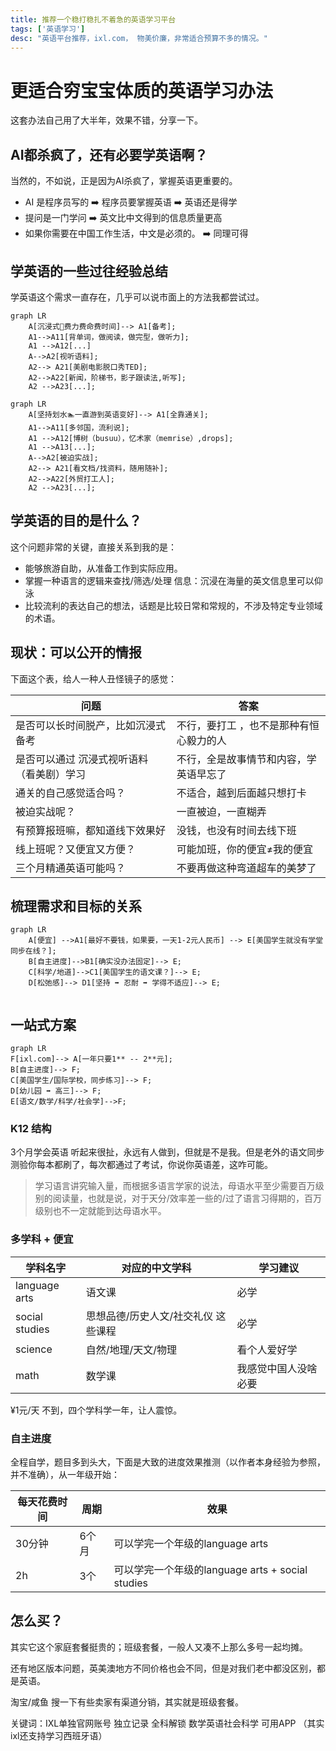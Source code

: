 ```yaml
---
title: 推荐一个稳打稳扎不着急的英语学习平台
tags: ['英语学习']
desc: "英语平台推荐，ixl.com， 物美价廉，非常适合预算不多的情况。"
---
```


# 更适合穷宝宝体质的英语学习办法

这套办法自己用了大半年，效果不错，分享一下。

## AI都杀疯了，还有必要学英语啊？

当然的，不如说，正是因为AI杀疯了，掌握英语更重要的。

- AI 是程序员写的 ➡️ 程序员要掌握英语 ➡️ 英语还是得学 
- 提问是一门学问 ➡️ 英文比中文得到的信息质量更高
- 如果你需要在中国工作生活，中文是必须的。 ➡️ 同理可得

## 学英语的一些过往经验总结

学英语这个需求一直存在，几乎可以说市面上的方法我都尝试过。

```mermaid
graph LR
	A[沉浸式🤿费力费命费时间]--> A1[备考];
	A1-->A11[背单词，做阅读，做完型，做听力];
	A1 -->A12[...]
	A-->A2[视听语料];
	A2--> A21[美剧电影脱口秀TED];
	A2-->A22[新闻，阶梯书，影子跟读法,听写];
	A2 -->A23[...];
```



```mermaid
graph LR
	A[坚持划水🏊一直游到英语变好]--> A1[全靠通关];
	A1-->A11[多邻国，流利说];
	A1 -->A12[博树（busuu），忆术家（memrise）,drops];
	A1 -->A13[...];
	A-->A2[被迫实战];
	A2--> A21[看文档/找资料，随用随补];
	A2-->A22[外贸打工人];
	A2 -->A23[...];
```



## 学英语的目的是什么？

这个问题非常的关键，直接关系到我的是：

- 能够旅游自助，从准备工作到实际应用。
- 掌握一种语言的逻辑来查找/筛选/处理 信息：沉浸在海量的英文信息里可以仰泳
- 比较流利的表达自己的想法，话题是比较日常和常规的，不涉及特定专业领域的术语。

## 现状：可以公开的情报

下面这个表，给人一种人丑怪镜子的感觉：

| 问题                                      | 答案                                    |
| ----------------------------------------- | --------------------------------------- |
| 是否可以长时间脱产，比如沉浸式备考        | 不行，要打工 ，也不是那种有恒心毅力的人 |
| 是否可以通过 沉浸式视听语料（看美剧）学习 | 不行，全是故事情节和内容，学英语早忘了  |
| 通关的自己感觉适合吗？                    | 不适合，越到后面越只想打卡              |
| 被迫实战呢？                              | 一直被迫，一直糊弄                      |
| 有预算报班嘛，都知道线下效果好            | 没钱，也没有时间去线下班                |
| 线上班呢？又便宜又方便？                  | 可能加班，你的便宜≠我的便宜             |
| 三个月精通英语可能吗？                    | 不要再做这种弯道超车的美梦了            |

## 梳理需求和目标的关系

```mermaid
graph LR
	A[便宜] -->A1[最好不要钱，如果要，一天1-2元人民币] --> E[美国学生就没有学堂同步在线？];
	B[自主进度]-->B1[确实没办法固定]--> E;
	C[科学/地道]-->C1[美国学生的语文课？]--> E;
	D[松弛感]--> D1[坚持 ➡️ 忍耐 ➡️ 学得不适应]--> E;
	
```

## 一站式方案

```mermaid
graph LR
F[ixl.com]--> A[一年只要1** -- 2**元];
B[自主进度]--> F;
C[美国学生/国际学校，同步练习]--> F;
D[幼儿园 ➡️ 高三]--> F;
E[语文/数学/科学/社会学]-->F;
```

### K12 结构 

3个月学会英语 听起来很扯，永远有人做到，但就是不是我。但是老外的语文同步测验你每本都刷了，每次都通过了考试，你说你英语差，这咋可能。

> 学习语言讲究输入量，而根据多语言学家的说法，母语水平至少需要百万级别的阅读量，也就是说，对于天分/效率差一些的/过了语言习得期的，百万级别也不一定就能到达母语水平。



### 多学科 + 便宜

| 学科名字       | 对应的中文学科                      | 学习建议             |
| -------------- | ----------------------------------- | -------------------- |
| language arts  | 语文课                              | 必学                 |
| social studies | 思想品德/历史人文/社交礼仪 这些课程 | 必学                 |
| science        | 自然/地理/天文/物理                 | 看个人爱好学         |
| math           | 数学课                              | 我感觉中国人没啥必要 |

¥1元/天 不到，四个学科学一年，让人震惊。

 ### 自主进度

全程自学，题目多到头大，下面是大致的进度效果推测（以作者本身经验为参照，并不准确），从一年级开始：

| 每天花费时间 | 周期  | 效果                                             |
| ------------ | ----- | ------------------------------------------------ |
| 30分钟       | 6个月 | 可以学完一个年级的language arts                  |
| 2h           | 3个   | 可以学完一个年级的language arts + social studies |



## 怎么买？

其实它这个家庭套餐挺贵的；班级套餐，一般人又凑不上那么多号一起均摊。

还有地区版本问题，英美澳地方不同价格也会不同，但是对我们老中都没区别，都是英语。

淘宝/咸鱼 搜一下有些卖家有渠道分销，其实就是班级套餐。

关键词：IXL单独官网账号 独立记录 全科解锁 数学英语社会科学 可用APP （其实ixl还支持学习西班牙语）







